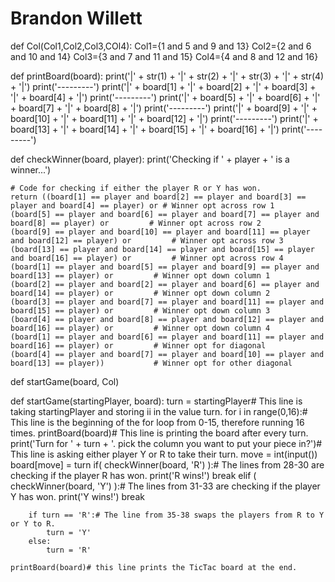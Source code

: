 # Brandon Willett
    
def Col(Col1,Col2,Col3,COl4):
    Col1={1 and 5 and 9 and 13}
    Col2={2 and 6 and 10 and 14}
    Col3={3 and 7 and 11 and 15}
    Col4={4 and 8 and 12 and 16}

def printBoard(board):
    print('|' + str(1) + '|' + str(2) + '|' + str(3) + '|' + str(4) + '|')
    print('---------')
    print('|' + board[1] + '|' + board[2] + '|' + board[3] + '|' + board[4] + '|')
    print('---------')
    print('|' + board[5] + '|' + board[6] + '|' + board[7] + '|' + board[8] + '|')
    print('---------')
    print('|' + board[9] + '|' + board[10] + '|' + board[11] + '|' + board[12] + '|')
    print('---------')
    print('|' + board[13] + '|' + board[14] + '|' + board[15] + '|' + board[16] + '|')
    print('---------')

def checkWinner(board, player):
    print('Checking if ' + player + ' is a winner...')
    
    # Code for checking if either the player R or Y has won.
    return ((board[1] == player and board[2] == player and board[3] == player and board[4] == player) or # Winner opt across row 1
    (board[5] == player and board[6] == player and board[7] == player and board[8] == player) or         # Winner opt across row 2
    (board[9] == player and board[10] == player and board[11] == player and board[12] == player) or         # Winner opt across row 3
    (board[13] == player and board[14] == player and board[15] == player and board[16] == player) or         # Winner opt across row 4
    (board[1] == player and board[5] == player and board[9] == player and board[13] == player) or         # Winner opt down column 1
    (board[2] == player and board[2] == player and board[6] == player and board[14] == player) or         # Winner opt down column 2
    (board[3] == player and board[7] == player and board[11] == player and board[15] == player) or         # Winner opt down column 3
    (board[4] == player and board[8] == player and board[12] == player and board[16] == player) or         # Winner opt down column 4
    (board[1] == player and board[6] == player and board[11] == player and board[16] == player) or         # Winner opt for diagonal
    (board[4] == player and board[7] == player and board[10] == player and board[13] == player))           # Winner opt for other diagonal

def startGame(board, Col)
    
    

def startGame(startingPlayer, board):
    turn = startingPlayer# This line is taking startingPlayer and storing ii in the value turn.
    for i in range(0,16):# This line is the beginning of the for loop from 0-15, therefore running 16 times.
        printBoard(board)# This line is printing the board after every turn.
        print('Turn for ' + turn + '. pick the column you want to put your piece in?')# This line is asking either player Y or R to take their turn.
        move = int(input())
        board[move] = turn
        if( checkWinner(board, 'R') ):# The lines from 28-30 are checking if the player R has won.
            print('R wins!')
            break
        elif ( checkWinner(board, 'Y') ):# The lines from 31-33 are checking if the player Y has won.
            print('Y wins!')
            break
    
        if turn == 'R':# The line from 35-38 swaps the players from R to Y or Y to R.
            turn = 'Y'
        else:
            turn = 'R'
        
    printBoard(board)# this line prints the TicTac board at the end.

